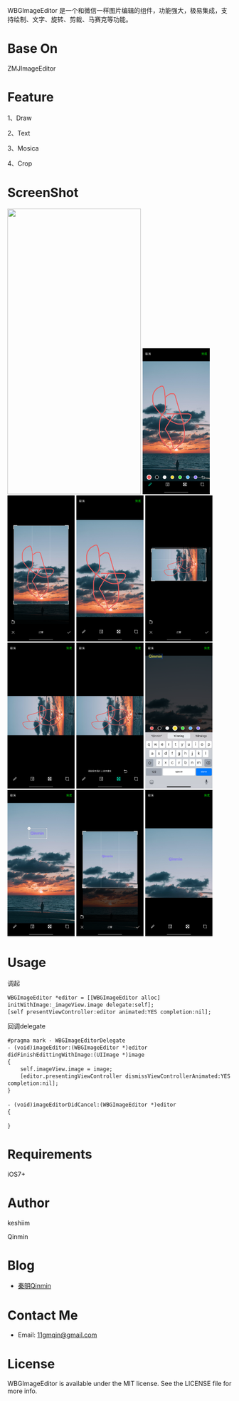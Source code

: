 WBGImageEditor 是一个和微信一样图片编辑的组件，功能强大，极易集成，支持绘制、文字、旋转、剪裁、马赛克等功能。

# Base On
ZMJImageEditor

# Feature
1、Draw

2、Text

3、Mosica

4、Crop


# ScreenShot
<img src="./1.gif" width="300" height="640">

<img src="./screenShot/1.png" width="30%" height="30%">
<img src="./screenShot/2.png" width="30%" height="30%">
<img src="./screenShot/3.png" width="30%" height="30%">
<img src="./screenShot/4.png" width="30%" height="30%">
<img src="./screenShot/5.png" width="30%" height="30%">
<img src="./screenShot/6.png" width="30%" height="30%">
<img src="./screenShot/7.png" width="30%" height="30%">
<img src="./screenShot/8.png" width="30%" height="30%">
<img src="./screenShot/9.png" width="30%" height="30%">
<img src="./screenShot/10.png" width="30%" height="30%">


# Usage

调起

```
WBGImageEditor *editor = [[WBGImageEditor alloc] initWithImage:_imageView.image delegate:self];
[self presentViewController:editor animated:YES completion:nil];
```

回调delegate

```
#pragma mark - WBGImageEditorDelegate
- (void)imageEditor:(WBGImageEditor *)editor didFinishEdittingWithImage:(UIImage *)image
{
	self.imageView.image = image;
	[editor.presentingViewController dismissViewControllerAnimated:YES completion:nil];
}

- (void)imageEditorDidCancel:(WBGImageEditor *)editor 
{

}
```

# Requirements
iOS7+

# Author
keshiim

Qinmin

# Blog

- [秦明Qinmin](https://www.jianshu.com/u/fff74d0ebed7)


# Contact Me

- Email: 11gmqin@gmail.com

# License
WBGImageEditor is available under the MIT license. See the LICENSE file for more info.



